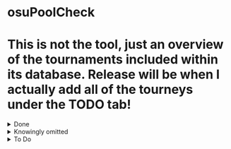 # osuPoolCheck

# This is not the tool, just an overview of the tournaments included within its database. Release will be when I actually add all of the tourneys under the TODO tab!

<details>
<summary>Done</summary>
TWC/2011

TWC/2012

TWC/3

TWC/2014

TWC/2015

TWC/2016

TWC/2017

TWC/2018

TWC/2019

TWC/2020

TWC/2021

TWC/2022

TWC/2023

TWC/2024

3TWC/1

AOTS/IDTS_1

AOTS/ATS_2018

AOTS/AOTS_1

AOTS/IDTS_2

AOTS/ITBS_1

ATT/2019

ATT/2020

ATT/2021

BTT/4

BTT/5

BTT/6

EUTT/2018

GTS/IGTS_2018

GTS/IGTS_2019

GTS/AGTS_2019

GTS/KGTS_2019

GTS/CGTS_2019

GTS/EGTS_2020

GTS/IGTS_2020

GTS/AGTS_2020

GTS/BGTS_2020

GTS/CGTS_2021

GTS/AGTS_2021

GTS/RGTS_2021

GTS/IGTS_2021

GTS/EGTS_2021

GTS/SGTS_2021

GTS/IGTS_2022

GTS/AGTS_2022

GTS/EGTS_2022

GTS/RGTS_2022

GTS/COEGTS_2023

NSATT/NATT_2018

NSATT/NSATT_2019

NSATT/NSATT_NYE

TCT/v1

TCT/v2

TCT/v3

TCT/v4

TCT/v5

TCT/v6

T_LMS/Shift_1

T_LMS/Shift_2

TSC/1

TSC/2020

TSC/2020_Winter

TW/1

VAF/1

END1

END2

END3

LMS/LMS_STAGE0

OTMT2022

GTMS

NSATT 2021

TART1

TART2

TART3

TART4

SEATC

VOT3

VOT4

TTF

4TWC

</details>

<details>
<summary>Knowingly omitted</summary>

</details>

<details>
<summary>To Do</summary>

VOT2 - https://docs.google.com/spreadsheets/d/1T99qjdkNlsiDiwZfS3-HtuutLHoRO1OZIg0yNRjnzho/edit?gid=607469568#gid=607469568

onitou taiko cup - https://osu.ppy.sh/community/forums/topics/1924852?n=1

T!cl 2022 - https://taikotourney.com/2022/tcl/home

taiko collegiate league 2024 - https://osu.ppy.sh/community/forums/topics/1920449?n=1

CIS middle - https://osu.ppy.sh/community/forums/topics/1554492?n=1

Old Map Fantasy: Taiko Spinoff - https://osu.ppy.sh/community/forums/topics/1482675?n=1

taiko draft masters - https://osu.ppy.sh/community/forums/topics/922531?n=1

nanahira cup - https://osu.ppy.sh/community/forums/topics/1617946?n=1

asian-oceanic taiko showdown - https://osu.ppy.sh/community/forums/topics/928099?n=1

taiko wars - https://osu.ppy.sh/community/forums/topics/813794?n=1

lms4 - https://osu.ppy.sh/community/forums/topics/634615?n=1

lms3 - https://osu.ppy.sh/community/forums/topics/449295?n=1

NSATT 2018

nsatt 2020 - https://osu.ppy.sh/community/forums/topics/1058159?n=1

nsatt 2021 - https://osu.ppy.sh/community/forums/topics/1354479?n=1

nsatt 2024 - https://osu.ppy.sh/community/forums/topics/1938136?n=1

korean rising tournament - https://osu.ppy.sh/community/forums/topics/1700244?n=1

suiji 2023 - https://osu.ppy.sh/community/forums/topics/1787087?n=1

a las pinas - https://osu.ppy.sh/community/forums/topics/1580375?n=1

taiko fr 2019 - https://osu.ppy.sh/community/forums/topics/900423?n=1

taiko fr 2020 - https://osu.ppy.sh/community/forums/topics/1011848?n=1

taiko fr 2021 - https://osu.ppy.sh/community/forums/topics/1222624?n=1

donkat 2.0 - https://osu.ppy.sh/community/forums/topics/665866?n=1

ausu taiko 2022 - https://osu.ppy.sh/community/forums/topics/1561998?n=1

Project Prism

eutt 2021 - https://osu.ppy.sh/community/forums/topics/1354478?n=1

egts 2025

agts 2025 - IN PROGRESS

rgts 2025 - IN PROGRESS

BGTS2020

EUTT2018

COEGTS 2023

tctv3

TSC 2023 Summer - https://osu.ppy.sh/community/forums/topics/1787087?n=1

TSC 2023 - https://gtsosu.com/2023/tsc/home

FM Radio - IN PROGRESS

SGTS 2025 - ANNOUNCED

SUIJI 2025 - ANNOUNCED

TSC 2021 - https://gtsosu.com/2021/tsc/home

lgts - https://gtsosu.com/2021/lgts/home

Btt 7 - https://gtsosu.com/2022/btt/home

btt 8 - https://gtsosu.com/2023/btt/home

btt 3 - https://osu.ppy.sh/community/forums/topics/695681?n=1

btt 9 - https://osu.ppy.sh/community/forums/topics/1918897?n=1

newbie taiko journey 1 - https://osu.ppy.sh/community/forums/topics/1709743?n=1

newbie taiko journey 2 - https://osu.ppy.sh/community/forums/topics/1838639?n=1

ygts 2021 - https://gtsosu.com/2021/ygts/home

ygts 2022 - https://gtsosu.com/2022/ygts/home

ygts 2023 - https://gtsosu.com/2023/ygts/home

ygts 2024 - https://gtsosu.com/2024/ygts/home

midway taiko cup 1 - https://osu.ppy.sh/community/forums/topics/1629622?n=1

midway taiko cup 2 - https://osu.ppy.sh/community/forums/topics/1418090?n=1

torneo taiko mexico - https://osu.ppy.sh/community/forums/topics/1923688?n=1

taiko mod tournement 1 - https://osu.ppy.sh/community/forums/topics/1400179?n=1

unnamed taiko monthly thing 1 - https://docs.google.com/spreadsheets/u/0/d/1430ql58ki648gM1fTctDI_PANGoa6R6vqAIjMTpVYaw/htmlview

T_LMS/SHIFT_3 - https://docs.google.com/spreadsheets/d/e/2PACX-1vSZhguwky31SituL-y5-yHlUq56qLdWWx7mlFS7JboBALP6f-bsseVG4JbAb3hsfh-PtKDwYwRRlTr4/pubhtml

TMTC - https://docs.google.com/spreadsheets/d/1KwRNuOOrb2ywBiC7wrQpuL80j6tnHu98TKoHaHymlTE/edit?gid=694475622#gid=694475622

BOMB - https://docs.google.com/spreadsheets/d/1W1TcJXZ42WWJF7eZ_06DsVl0a1xK6KUxSW61_HuEBDE/edit?gid=0#gid=0

SMT HD - https://docs.google.com/spreadsheets/d/1dbVeOuAGBsM7U2SAOSwry4d25-ET5jwkyMnglEXc1G8/edit?gid=0#gid=0

Feed the pet - https://osu.ppy.sh/community/forums/topics/1779471?n=1

cozy cup - https://osu.ppy.sh/community/forums/topics/1669025?n=1

taiko intermediate loved tournament - https://osu.ppy.sh/community/forums/topics/1630735?n=1

nanahira cup 2 - https://osu.ppy.sh/community/forums/topics/1774894?n=1

TART 3.5 - https://osu.ppy.sh/community/forums/topics/1771479?n=1



ask sola for these:

MTC BLITZ 1 - 

MTC BLITZ 2 - 

unnamed taiko monthly thing 2 - 
</details>
